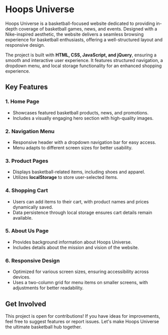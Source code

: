 # Hoops Universe

Hoops Universe is a basketball-focused website dedicated to providing in-depth coverage of basketball games, news, and events. Designed with a Nike-inspired aesthetic, the website delivers a seamless browsing experience for basketball enthusiasts, offering a well-structured layout and responsive design.

The project is built with **HTML, CSS, JavaScript, and jQuery**, ensuring a smooth and interactive user experience. It features structured navigation, a dropdown menu, and local storage functionality for an enhanced shopping experience.

## Key Features

### 1. Home Page  
- Showcases featured basketball products, news, and promotions.  
- Includes a visually engaging hero section with high-quality images.  

### 2. Navigation Menu  
- Responsive header with a dropdown navigation bar for easy access.  
- Menu adapts to different screen sizes for better usability.  

### 3. Product Pages  
- Displays basketball-related items, including shoes and apparel.  
- Utilizes **localStorage** to store user-selected items.  

### 4. Shopping Cart  
- Users can add items to their cart, with product names and prices dynamically saved.  
- Data persistence through local storage ensures cart details remain available.  

### 5. About Us Page  
- Provides background information about Hoops Universe.  
- Includes details about the mission and vision of the website.  

### 6. Responsive Design  
- Optimized for various screen sizes, ensuring accessibility across devices.  
- Uses a two-column grid for menu items on smaller screens, with adjustments for better readability.  

## Get Involved  
This project is open for contributions! If you have ideas for improvements, feel free to suggest features or report issues. Let's make Hoops Universe the ultimate basketball hub together.  
